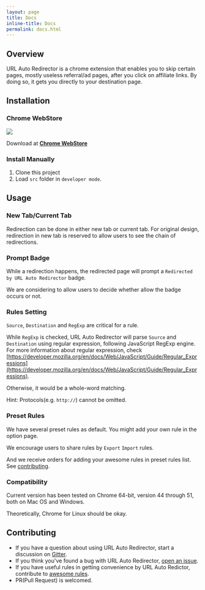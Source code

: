 ```yaml
---
layout: page
title: Docs
inline-title: Docs
permalink: docs.html
---
```

## Overview

URL Auto Redirector is a chrome extension that enables you to skip certain pages, mostly useless referral/ad pages, after you click on affiliate links.
By doing so, it gets you directly to your destination page.

## Installation

### Chrome WebStore

[![](https://developer.chrome.com/webstore/images/ChromeWebStore_Badge_v2_496x150.png)](https://chrome.google.com/webstore/detail/mckfcfnegaimgcgepikhdnajpkkhdnkn)

Download at [__Chrome WebStore__](https://chrome.google.com/webstore/detail/mckfcfnegaimgcgepikhdnajpkkhdnkn)

### Install Manually

1. Clone this project
2. Load ```src``` folder in ```developer mode```.

## Usage

### New Tab/Current Tab

Redirection can be done in either new tab or current tab. For original design, redirection in new tab is reserved to allow users to see the chain of redirections.

### Prompt Badge

While a redirection happens, the redirected page will prompt a ```Redirected by URL Auto Redirector``` badge.

We are considering to allow users to decide whether allow the badge occurs or not.

### Rules Setting

```Source```, ```Destination``` and ```RegExp``` are critical for a rule.

While ```RegExp``` is checked, URL Auto Redirector will parse ```Source``` and ```Destination``` using regular expression, following JavaScript RegExp engine. For more information about regular expression, check [https://developer.mozilla.org/en/docs/Web/JavaScript/Guide/Regular_Expressions](https://developer.mozilla.org/en/docs/Web/JavaScript/Guide/Regular_Expressions).

Otherwise, it would be a whole-word matching.

Hint: Protocols(e.g. ```http://```) cannot be omitted.

### Preset Rules
We have several preset rules as default. You might add your own rule in the option page.

We encourage users to share rules by ```Export``` ```Import``` rules.

And we receive orders for adding your awesome rules in preset rules list. See [contributing](#contributing).

### Compatibility
Current version has been tested on Chrome 64-bit, version 44 through 51, both on Mac OS and Windows.

Theoretically, Chrome for Linux should be okay.

## Contributing

* If you have a question about using URL Auto Redirector, start a discussion on [Gitter](https://gitter.im/UrlAutoRedirector/UrlAutoRedirector).
* If you think you've found a bug with URL Auto Redirector, [open an issue](https://github.com/crispgm/UrlAutoRedirector/issues/new).
* If you have useful rules in getting convenience by URL Auto Redictor, contribute to [awesome rules](https://github.com/UrlAutoRedirector/awesome-rules).
* PR(Pull Request) is welcomed.